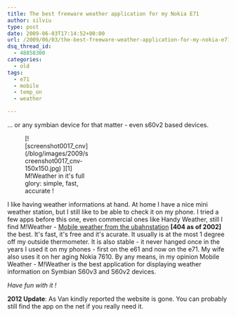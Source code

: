 ```yaml
---
title: The best freeware weather application for my Nokia E71
author: silviu
type: post
date: 2009-06-03T17:14:52+00:00
url: /2009/06/03/the-best-freeware-weather-application-for-my-nokia-e71/
dsq_thread_id:
  - 48858300
categories:
  - old
tags:
  - e71
  - mobile
  - temp_on
  - weather

---
```

... or any symbian device for that matter - even s60v2 based devices.

<figure id="attachment_227" aria-describedby="caption-attachment-227" style="width: 150px" class="wp-caption alignleft">[![screenshot0017_cnv](/blog/images/2009/screenshot0017_cnv-150x150.jpg) ][1]<figcaption id="caption-attachment-227" class="wp-caption-text">M!Weather in it's full glory: simple, fast, accurate !</figcaption></figure>

I like having weather informations at hand. At home I have a nice mini weather station, but I still like to be able to check it on my phone. I tried a few apps before this one, even commercial ones like Handy Weather, still I find M!Weather - <a href="http://www.ubahnstation.net/mweather/" target="_blank" rel="noopener">Mobile weather from the ubahnstation</a> **[404 as of 2002]** the best. It's fast, it's free and it's acurate. It usually is at the most 1 degree off my outside thermometer. It is also stable - it never hanged once in the years I used it on my phones - first on the e61 and now on the e71. My wife also uses it on her aging Nokia 7610. By any means, in my opinion Mobile Weather - M!Weather is the best application for displaying weather information on Symbian S60v3 and S60v2 devices.

_Have fun with it !_

**2012 Update**: As Van kindly reported the website is gone. You can probably still find the app on the net if you really need it.

 [1]: http://blog.silviuvulcan.ro/wp-content/uploads/sites/2/2009/06/screenshot0017_cnv.jpg